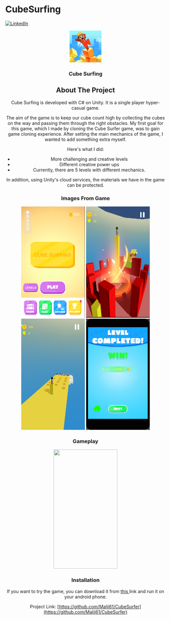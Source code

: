 # CubeSurfing
<a name="readme-top"></a>

[![LinkedIn][linkedin-shield]][linkedin-url]



<div align="center">
  <a href="https://github.com/Malii61/CubeSurfer">
    <img src="Images/logo.jpg" alt="Logo" width="100" height="100">
  </a>

  <h3 align="center">Cube Surfing</h3>

<!-- ABOUT THE PROJECT -->
## About The Project

Cube Surfing is developed with C# on Unity. It is a single player hyper-casual game.
 
The aim of the game is to keep our cube count high by collecting the cubes on the way and passing them through the right obstacles. My first goal for this game, which I made by cloning the Cube Surfer game, was to gain game cloning experience. After setting the main mechanics of the game, I wanted to add something extra myself.  

Here's what I did:
* More challenging and creative levels
* Different creative power ups
* Currently, there are 5 levels with different mechanics.
  
In addition, using Unity's cloud services, the materials we have in the game can be protected.
  
  
### Images From Game
  <img src="/Images/main%20menu.png" width="200" height="350"/>
  <img src="/Images/in%20game%202.png" width="200" height="350"/>
  <img src="/Images/in%20game%203.png" width="200" height="350"/>
  <img src="/Images/in%20game%204.png" width="200" height="350"/>
  
 ### Gameplay
  <img src="/Images/Cube%20Surfing%20Gameplay.gif" width="200" height="375"/>
  
  
### Installation
 <a>
    If you want to try the game, you can download it from <a href="https://github.com/Malii61/CubeSurfer/blob/main/Build/CubeSurfing.apk"> this </a> link and run it on your android phone.


   
   
Project Link: [https://github.com/Malii61/CubeSurfer](https://github.com/Malii61/CubeSurfer)


[linkedin-shield]: https://img.shields.io/badge/-LinkedIn-black.svg?style=for-the-badge&logo=linkedin&colorB=555
[linkedin-url]: https://www.linkedin.com/in/muhammed-ali-tural/

